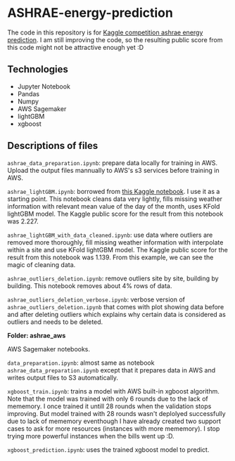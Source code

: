 # ASHRAE-energy-prediction

The code in this repository is for [Kaggle competition ashrae energy prediction](https://www.kaggle.com/c/ashrae-energy-prediction). I am still improving the code, so the resulting public score from this code might not be attractive enough yet :D

## Technologies
* Jupyter Notebook
* Pandas
* Numpy
* AWS Sagemaker
* lightGBM
* xgboost

## Descriptions of files

```ashrae_data_preparation.ipynb```: prepare data locally for training in AWS. Upload the output files mannually to AWS's s3 services before training in AWS.

```ashrae_lightGBM.ipynb```: borrowed from [this Kaggle notebook](https://www.kaggle.com/aitude/ashrae-kfold-lightgbm-without-leak-1-08/comments). I use it as a starting point. This notebook cleans data very lightly, fills missing weather information with relevant mean value of the day of the month, uses KFold lightGBM model. The Kaggle public score for the result from this notebook was 2.227.

```ashrae_lightGBM_with_data_cleaned.ipynb```: use data where outliers are removed more thoroughly, fill missing weather information with interpolate within a site and use KFold lightGBM model. The Kaggle public score for the result from this notebook was 1.139. From this example, we can see the magic of cleaning data.

```ashrae_outliers_deletion.ipynb```: remove outliers site by site, building by building. This notebook removes about 4% rows of data.

```ashrae_outliers_deletion_verbose.ipynb```: verbose version of ```ashrae_outliers_deletion.ipynb``` that comes with plot showing data before and after deleting outliers which explains why certain data is considered as outliers and needs to be deleted.

**Folder: ashrae_aws**

AWS Sagemaker notebooks. 

```data_preparation.ipynb```: almost same as notebook ```ashrae_data_preparation.ipynb``` except that it prepares data in AWS and writes output files to S3 automatically.

```xgboost_train.ipynb```: trains a model with AWS built-in xgboost algorithm. Note that the model was trained with only 6 rounds due to the lack of mememory. I once trained it untill 28 rounds when the validation stops improving. But model trained with 28 rounds wasn't deplolyed successfully due to lack of mememory eventhough I have already created two support cases to ask for more resources (instances with more mememory). I stop trying more powerful instances when the bills went up :D.

```xgboost_prediction.ipynb```: uses the trained xgboost model to predict.
